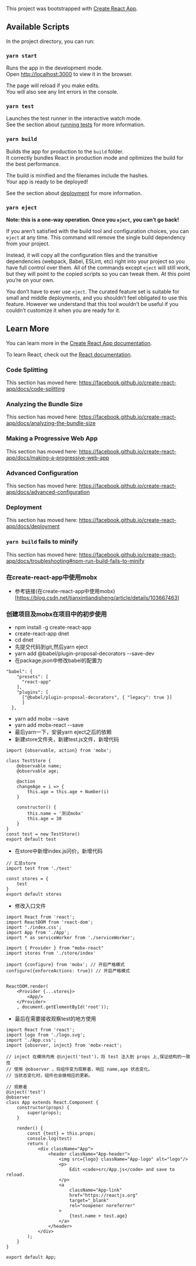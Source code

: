 This project was bootstrapped with [Create React App](https://github.com/facebook/create-react-app).

## Available Scripts

In the project directory, you can run:

### `yarn start`

Runs the app in the development mode.<br />
Open [http://localhost:3000](http://localhost:3000) to view it in the browser.

The page will reload if you make edits.<br />
You will also see any lint errors in the console.

### `yarn test`

Launches the test runner in the interactive watch mode.<br />
See the section about [running tests](https://facebook.github.io/create-react-app/docs/running-tests) for more information.

### `yarn build`

Builds the app for production to the `build` folder.<br />
It correctly bundles React in production mode and optimizes the build for the best performance.

The build is minified and the filenames include the hashes.<br />
Your app is ready to be deployed!

See the section about [deployment](https://facebook.github.io/create-react-app/docs/deployment) for more information.

### `yarn eject`

**Note: this is a one-way operation. Once you `eject`, you can’t go back!**

If you aren’t satisfied with the build tool and configuration choices, you can `eject` at any time. This command will remove the single build dependency from your project.

Instead, it will copy all the configuration files and the transitive dependencies (webpack, Babel, ESLint, etc) right into your project so you have full control over them. All of the commands except `eject` will still work, but they will point to the copied scripts so you can tweak them. At this point you’re on your own.

You don’t have to ever use `eject`. The curated feature set is suitable for small and middle deployments, and you shouldn’t feel obligated to use this feature. However we understand that this tool wouldn’t be useful if you couldn’t customize it when you are ready for it.

## Learn More

You can learn more in the [Create React App documentation](https://facebook.github.io/create-react-app/docs/getting-started).

To learn React, check out the [React documentation](https://reactjs.org/).

### Code Splitting

This section has moved here: https://facebook.github.io/create-react-app/docs/code-splitting

### Analyzing the Bundle Size

This section has moved here: https://facebook.github.io/create-react-app/docs/analyzing-the-bundle-size

### Making a Progressive Web App

This section has moved here: https://facebook.github.io/create-react-app/docs/making-a-progressive-web-app

### Advanced Configuration

This section has moved here: https://facebook.github.io/create-react-app/docs/advanced-configuration

### Deployment

This section has moved here: https://facebook.github.io/create-react-app/docs/deployment

### `yarn build` fails to minify

This section has moved here: https://facebook.github.io/create-react-app/docs/troubleshooting#npm-run-build-fails-to-minify

### 在create-react-app中使用mobx
* 参考链接(在create-react-app中使用mobx)[https://blog.csdn.net/tianxintiandisheng/article/details/103667463]

### 创建项目及mobx在项目中的初步使用
* npm install -g create-react-app
* create-react-app dnet
* cd dnet
* 先提交代码到git,然后yarn eject
* yarn add @babel/plugin-proposal-decorators --save-dev
* 在package.json中修改babel的配置为
```$xslt
"babel": {
    "presets": [
      "react-app"
    ],
    "plugins": [
      ["@babel/plugin-proposal-decorators", { "legacy": true }]
      ]
  },
```
* yarn add mobx --save
* yarn add mobx-react --save
* 最后yarn一下，安装yarn eject之后的依赖
* 新建store文件夹，新建test.js文件，新增代码
```$xslt
import {observable, action} from 'mobx';

class TestStore {
    @observable name;
    @observable age;

    @action
    changeAge = i => {
        this.age = this.age + Number(i)
    }

    constructor() {
        this.name = '测试mobx'
        this.age = 30
    }
}
const test = new TestStore()
export default test
```
* 在store中新增index.js问价，新增代码
```$xslt
// 汇总store
import test from './test'

const stores = {
    test
}
export default stores
```
* 修改入口文件
```$xslt
import React from 'react';
import ReactDOM from 'react-dom';
import './index.css';
import App from './App';
import * as serviceWorker from './serviceWorker';

import { Provider } from "mobx-react"
import stores from './store/index'

import {configure} from 'mobx'; // 开启严格模式
configure({enforceActions: true}) // 开启严格模式


ReactDOM.render(
    <Provider {...stores}>
        <App/>
    </Provider>
    , document.getElementById('root'));
```
* 最后在需要接收观察test的地方使用
```$xslt
import React from 'react';
import logo from './logo.svg';
import './App.css';
import {observer, inject} from 'mobx-react';

// inject 在模块内用 @inject('test')，将 test 注入到 props 上,保证结构的一致性
// 使用 @observer ，将组件变为观察者，响应 name,age 状态变化。
// 当状态变化时，组件也会做相应的更新。

// 观察者
@inject('test')
@observer
class App extends React.Component {
    constructor(props) {
        super(props);
    }

    render() {
        const {test} = this.props;
        console.log(test)
        return (
            <div className="App">
                <header className="App-header">
                    <img src={logo} className="App-logo" alt="logo"/>
                    <p>
                        Edit <code>src/App.js</code> and save to reload.
                    </p>
                    <a
                        className="App-link"
                        href="https://reactjs.org"
                        target="_blank"
                        rel="noopener noreferrer"
                    >
                        {test.name + test.age}
                    </a>
                </header>
            </div>
        );
    }
}

export default App;
```

